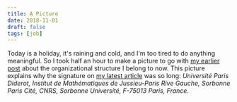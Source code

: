 ```yaml
---
title: A Picture
date: 2018-11-01
draft: false
tags: [job]
---
```


Today is a holiday, it's raining and cold, and I'm too tired to do anything meaningful.
So I took half an hour to make a picture to go with [my earlier post](post/next-stop-paris) about the organizational structure I belong to now.
This picture explains why the signature on [my latest article](research/codim-swiss-cheese) was so long: _Université Paris Diderot, Institut de Mathématiques de Jussieu-Paris Rive Gauche, Sorbonne Paris Cité, CNRS, Sorbonne Université, F-75013 Paris, France._
